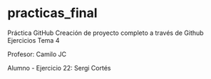 # practicas_final
Práctica GitHub
Creación de proyecto completo a través de Github
Ejercicios Tema 4

Profesor: Camilo JC

Alumno - Ejercicio 22: Sergi Cortés
